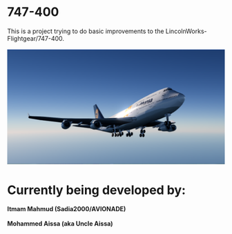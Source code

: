 # 747-400
This is a project trying to do basic improvements to the LincolnWorks-Flightgear/747-400.<br><br>
<img src=https://github.com/Sadia2000/747-400/blob/master/Splash/splash1.png alt=747-400_splashscreen width:300px>

# Currently being developed by:
<b>Itmam Mahmud (Sadia2000/AVIONADE)</b><br><br>
<b>Mohammed Aissa (aka Uncle Aissa)</b>

